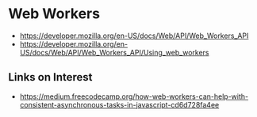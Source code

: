 
# Web Workers


* <https://developer.mozilla.org/en-US/docs/Web/API/Web_Workers_API>
* <https://developer.mozilla.org/en-US/docs/Web/API/Web_Workers_API/Using_web_workers>

## Links on Interest

* <https://medium.freecodecamp.org/how-web-workers-can-help-with-consistent-asynchronous-tasks-in-javascript-cd6d728fa4ee>

